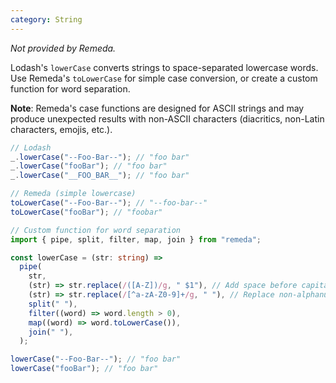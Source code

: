 ```yaml
---
category: String
---
```


_Not provided by Remeda._

Lodash's `lowerCase` converts strings to space-separated lowercase words. Use Remeda's `toLowerCase` for simple case conversion, or create a custom function for word separation.

**Note**: Remeda's case functions are designed for ASCII strings and may produce unexpected results with non-ASCII characters (diacritics, non-Latin characters, emojis, etc.).

```ts
// Lodash
_.lowerCase("--Foo-Bar--"); // "foo bar"
_.lowerCase("fooBar"); // "foo bar"
_.lowerCase("__FOO_BAR__"); // "foo bar"

// Remeda (simple lowercase)
toLowerCase("--Foo-Bar--"); // "--foo-bar--"
toLowerCase("fooBar"); // "foobar"

// Custom function for word separation
import { pipe, split, filter, map, join } from "remeda";

const lowerCase = (str: string) =>
  pipe(
    str,
    (str) => str.replace(/([A-Z])/g, " $1"), // Add space before capitals
    (str) => str.replace(/[^a-zA-Z0-9]+/g, " "), // Replace non-alphanumeric with spaces
    split(" "),
    filter((word) => word.length > 0),
    map((word) => word.toLowerCase()),
    join(" "),
  );

lowerCase("--Foo-Bar--"); // "foo bar"
lowerCase("fooBar"); // "foo bar"
```
